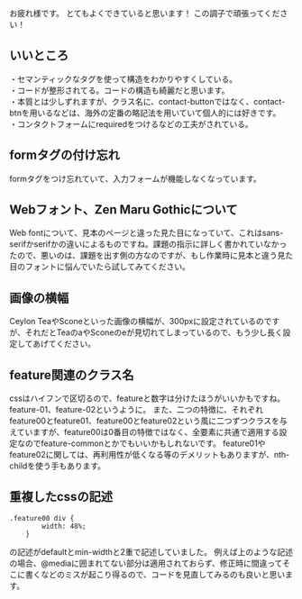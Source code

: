 お疲れ様です。
とてもよくできていると思います！
この調子で頑張ってください！


## いいところ
・セマンティックなタグを使って構造をわかりやすくしている。<br>
・コードが整形されてる。コードの構造も綺麗だと思います。<br>
・本質とは少しずれますが、クラス名に、contact-buttonではなく、contact-btnを用いるなどは、海外の定番の略記法を用いていて個人的には好きです。<br>
・コンタクトフォームにrequiredをつけるなどの工夫がされている。

## formタグの付け忘れ
formタグをつけ忘れていて、入力フォームが機能しなくなっています。

## Webフォント、Zen Maru Gothicについて

Web fontについて、見本のページと違った見た目になっていて、これはsans-serifかserifかの違いによるものですね。課題の指示に詳しく書かれていなかったので、悪いのは、課題を出す側の方なのですが、もし作業時に見本と違う見た目のフォントに悩んでいたら試してみてください。

## 画像の横幅
Ceylon TeaやSconeといった画像の横幅が、300pxに設定されているのですが、それだとTeaのaやSconeのeが見切れてしまっているので、もう少し長く設定してあげてください。

## feature関連のクラス名
cssはハイフンで区切るので、featureと数字は分けたほうがいいかもですね。feature-01、feature-02というように。
また、二つの特徴に、それぞれfeature00とfeature01、feature00とfeature02という風に二つずつクラスを与えていますが、feature00は0番目の特徴ではなく、全要素に共通で適用する設定なのでfeature-commonとかでもいいかもしれないです。
feature01やfeature02に関しては、再利用性が低くなる等のデメリットもありますが、nth-childを使う手もあります。

## 重複したcssの記述
```
.feature00 div {
        width: 48%;
    }
```
の記述がdefaultとmin-widthと2重で記述していました。
例えば上のような記述の場合、@mediaに囲まれてない部分は適用されておらず、修正時に間違ってそこに書くなどのミスが起こり得るので、コードを見直してみるのも良いと思います。
